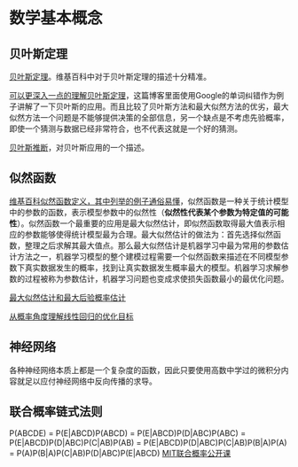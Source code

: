 # 数学基本概念

## 贝叶斯定理

[贝叶斯定理](https://zh.wikipedia.org/wiki/%E8%B4%9D%E5%8F%B6%E6%96%AF%E5%AE%9A%E7%90%86)。维基百科中对于贝叶斯定理的描述十分精准。

[可以更深入一点的理解贝叶斯定理](http://mindhacks.cn/2008/09/21/the-magical-bayesian-method/)，这篇博客里面使用Google的单词纠错作为例子讲解了一下贝叶斯的应用。而且比较了贝叶斯方法和最大似然方法的优劣，最大似然方法一个问题是不能够提供决策的全部信息，另一个缺点是不考虑先验概率，即使一个猜测与数据已经非常符合，也不代表这就是一个好的猜测。

[贝叶斯推断](https://zh.wikipedia.org/wiki/%E8%B4%9D%E5%8F%B6%E6%96%AF%E6%8E%A8%E6%96%AD)，对贝叶斯应用的一个描述。

## 似然函数

[维基百科似然函数定义，其中列举的例子通俗易懂](https://zh.wikipedia.org/wiki/%E4%BC%BC%E7%84%B6%E5%87%BD%E6%95%B0)，似然函数是一种关于统计模型中的参数的函数，表示模型参数中的似然性（**似然性代表某个参数为特定值的可能性**）。似然函数一个最重要的应用是最大似然估计，即似然函数取得最大值表示相应的参数能够使得统计模型最为合理。最大似然估计的做法为：首先选择似然函数，整理之后求解其最大值点。那么最大似然估计是机器学习中最为常用的参数估计方法之一，机器学习模型的整个建模过程需要一个似然函数来描述在不同模型参数下真实数据发生的概率，找到让真实数据发生概率最大的模型。机器学习求解参数的过程被称为参数估计，机器学习问题也变成求使损失函数最小的最优化问题。

[最大似然估计和最大后验概率估计](https://blog.csdn.net/u011508640/article/details/72815981)

[从概率角度理解线性回归的优化目标](https://zhuanlan.zhihu.com/p/143416436)

## 神经网络

各种神经网络本质上都是一个复杂度的函数，因此只要使用高数中学过的微积分内容就足以应付神经网络中反向传播的求导。

## 联合概率链式法则

P(ABCDE) = P(E|ABCD)P(ABCD) 
         = P(E|ABCD)P(D|ABC)P(ABC)
         = P(E|ABCD)P(D|ABC)P(C|AB)P(AB)
         = P(E|ABCD)P(D|ABC)P(C|AB)P(B|A)P(A)
         = P(A)P(B|A)P(C|AB)P(D|ABC)P(E|ABCD)
[MIT联合概率公开课](https://www.cnblogs.com/azhenwang/p/9174574.html)

